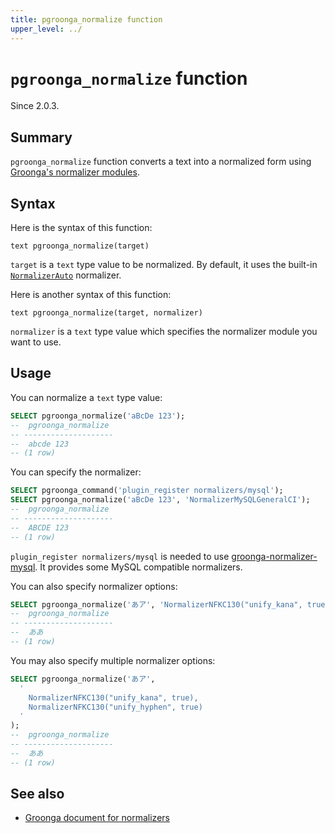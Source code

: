```yaml
---
title: pgroonga_normalize function
upper_level: ../
---
```


# `pgroonga_normalize` function

Since 2.0.3.

## Summary

`pgroonga_normalize` function converts a text into a normalized form using [Groonga's normalizer modules][groonga-normalizers].

## Syntax

Here is the syntax of this function:

```text
text pgroonga_normalize(target)
```

`target` is a `text` type value to be normalized. By default, it uses the built-in [`NormalizerAuto`][groonga-normalizer-auto] normalizer.

Here is another syntax of this function:

```text
text pgroonga_normalize(target, normalizer)
```

`normalizer` is a `text` type value which specifies the normalizer module you want to use.

## Usage

You can normalize a `text` type value:

```sql
SELECT pgroonga_normalize('aBcDe 123');
--  pgroonga_normalize 
-- --------------------
--  abcde 123
-- (1 row)
```

You can specify the normalizer:

```sql
SELECT pgroonga_command('plugin_register normalizers/mysql');
SELECT pgroonga_normalize('aBcDe 123', 'NormalizerMySQLGeneralCI');
--  pgroonga_normalize 
-- --------------------
--  ABCDE 123
-- (1 row)
```

`plugin_register normalizers/mysql` is needed to use [groonga-normalizer-mysql][groonga-normalizer-mysql]. It provides some MySQL compatible normalizers.

You can also specify normalizer options:

```sql
SELECT pgroonga_normalize('あア', 'NormalizerNFKC130("unify_kana", true)');
--  pgroonga_normalize 
-- --------------------
--  ああ
-- (1 row)
```

You may also specify multiple normalizer options:

```sql
SELECT pgroonga_normalize('あア', 
  '
    NormalizerNFKC130("unify_kana", true),
    NormalizerNFKC130("unify_hyphen", true)
  '
);
--  pgroonga_normalize 
-- --------------------
--  ああ
-- (1 row)
```

## See also

 * [Groonga document for normalizers][groonga-normalizers]

[groonga-normalizers]:http://groonga.org/docs/reference/normalizers.html

[groonga-normalizer-auto]:http://groonga.org/docs/reference/normalizers.html#normalizer-auto

[groonga-normalizer-mysql]:https://github.com/groonga/groonga-normalizer-mysql
